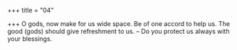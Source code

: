 +++
title = "04"

+++
O gods, now make for us wide space. Be of one accord to help us. The good (gods) should give refreshment to us. – Do you protect us  always with your blessings.